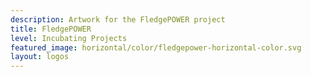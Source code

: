 ```yaml
---
description: Artwork for the FledgePOWER project
title: FledgePOWER
level: Incubating Projects
featured_image: horizontal/color/fledgepower-horizontal-color.svg
layout: logos
---
```

